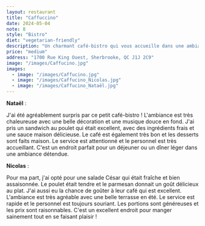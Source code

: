 ```yaml
---
layout: restaurant
title: "Caffuccino"
date: 2024-05-04
note: 8
style: "Bistro"
diet: "vegetarian-friendly"
description: "Un charmant café-bistro qui vous accueille dans une ambiance chaleureuse et conviviale !"
price: "medium"
address: "1700 Rue King Ouest, Sherbrooke, QC J1J 2C9"
image: "/images/Caffucino.jpg"
images:
  - image: "/images/Caffucino.jpg"
  - image: "/images/Caffucino_Nicolas.jpg"
  - image: "/images/Caffucino_Nataël.jpg"
---
```


**Nataël** :

J'ai été agréablement surpris par ce petit café-bistro ! L'ambiance est très chaleureuse avec une belle décoration et une musique douce en fond. J'ai pris un sandwich au poulet qui était excellent, avec des ingrédients frais et une sauce maison délicieuse. Le café est également très bon et les desserts sont faits maison. Le service est attentionné et le personnel est très accueillant. C'est un endroit parfait pour un déjeuner ou un dîner léger dans une ambiance détendue.

**Nicolas** :

Pour ma part, j'ai opté pour une salade César qui était fraîche et bien assaisonnée. Le poulet était tendre et le parmesan donnait un goût délicieux au plat. J'ai aussi eu la chance de goûter à leur café qui est excellent. L'ambiance est très agréable avec une belle terrasse en été. Le service est rapide et le personnel est toujours souriant. Les portions sont généreuses et les prix sont raisonnables. C'est un excellent endroit pour manger sainement tout en se faisant plaisir ! 